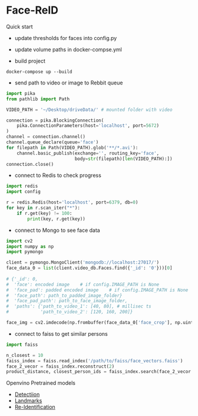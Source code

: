 # Face-ReID

Quick start

- update thresholds for faces into config.py

- update volume paths in docker-compse.yml

- build project
```docker
docker-compose up --build
```
- send path to video or image to Rebbit queue

```python
import pika
from pathlib import Path

VIDEO_PATH = '~/Desktop/driveData/' # mounted folder with video

connection = pika.BlockingConnection(
    pika.ConnectionParameters(host='localhost', port=5672)
)
channel = connection.channel()
channel.queue_declare(queue='face')
for filepath in Path(VIDEO_PATH).glob('**/*.avi'):
    channel.basic_publish(exchange='', routing_key='face',
                          body=str(filepath)[len(VIDEO_PATH):])
connection.close()
```

- connect to Redis to check progress
```python
import redis
import config

r = redis.Redis(host='localhost', port=6379, db=0)
for key in r.scan_iter("*"):
    if r.get(key) != 100:
        print(key, r.get(key))
```

- connect to Mongo to see face data
```python
import cv2
import numpy as np
import pymongo

client = pymongo.MongoClient('mongodb://localhost:27017/')
face_data_0 = list(client.video_db.Faces.find({'_id': '0'}))[0]
 
# {'_id': 0,
#  'face': encoded image    # if config.IMAGE_PATH is None
#  'face_pad': padded encoded image    # if config.IMAGE_PATH is None
#  'face_path': path_to_padded_image_folder}
#  'face_pad_path': path_to_face_image_folder,
#  'paths': {'path_to_video_1': [40, 80], # millisec ts
#            'path_to_video_2': [120, 160, 200]}

face_img = cv2.imdecode(np.frombuffer(face_data_0['face_crop'], np.uint8), 1)
```

- connect to faiss to get similar persons

```python
import faiss

n_closest = 10
faiss_index = faiss.read_index('/path/to/faiss/face_vectors.faiss')
face_2_vecor = faiss_index.reconstruct(2)
product_distance, closest_person_ids = faiss_index.search(face_2_vecor.reshape(1, -1), n_closest)
```
Openvino Pretrained models
 - [Detectiion](https://docs.openvinotoolkit.org/latest/_face_detection_adas_0001_description_face_detection_adas_0001.html)
 - [Landmarks](http://docs.openvinotoolkit.org/latest/_landmarks_regression_retail_0009_description_landmarks_regression_retail_0009.html)
 - [Re-Identification](https://docs.openvinotoolkit.org/latest/_face_reidentification_retail_0095_description_face_reidentification_retail_0095.html)
 
 
